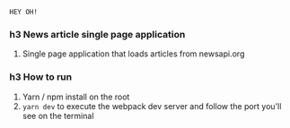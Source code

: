 `HEY OH!`

### h3 News article single page application

1. Single page application that loads articles from newsapi.org

### h3 How to run

1.  Yarn / npm install on the root
2.  `yarn dev` to execute the webpack dev server and follow the port you'll see on the terminal
